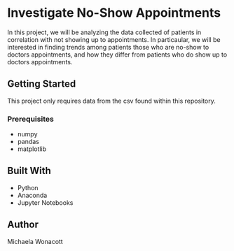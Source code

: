 # Investigate No-Show Appointments
In this project, we will be analyzing the data collected of patients in correlation with not showing up to appointments. In particaular, we will be interested in finding trends among patients those who are no-show to doctors appointments, and how they differ from patients who do show up to doctors appointments.

## Getting Started
This project only requires data from the csv found within this repository.

### Prerequisites
- numpy
- pandas
- matplotlib

## Built With
- Python
- Anaconda
- Jupyter Notebooks

## Author
Michaela Wonacott
